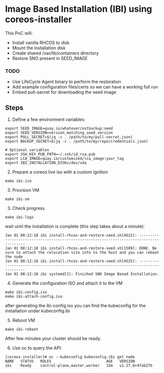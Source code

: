 # Image Based Installation (IBI) using coreos-installer

This PoC will:
- Install vanilla RHCOS to disk
- Mount the installation disk
- Create shared /var/lib/containers directory
- Restore SNO present in SEED_IMAGE

### TODO
- Use LifeCycle Agent binary to perform the restoration
- Add example configuration files/certs so we can have a working full run
- Embed pull-secret for downloading the seed image

## Steps
1. Define a few environment variables:
```
export SEED_IMAGE=quay.io/whatever/ostbackup:seed
export SEED_VERSION=version_matching_seed_version
export PULL_SECRET=$(jq -c . /path/to/my/pull-secret.json)
export BACKUP_SECRET=$(jq -c . /path/to/my/repo/credentials.json)

# Optional variables
export SSH_KEY_PUB_PATH=~/.ssh/id_rsa.pub
export LCA_IMAGE=quay.io/customized/lca_image:your_tag
export IBI_INSTALLATION_DISK=/dev/vda
```

2. Prepare a coreos live iso with a custom ignition
```
make ibi-iso
```

3. Provision VM
```
make ibi-vm
```

3. Check progress
```
make ibi-logs
```
wait until the installation is complete (this step takes about a minute):
```
Jan 01 08:12:18 ibi install-rhcos-and-restore-seed.sh[4523]: ----------------------------------------------------------------------------------------
Jan 01 08:12:18 ibi install-rhcos-and-restore-seed.sh[1589]: DONE. Be sure to attach the relocation site info to the host and you can reboot the node
Jan 01 08:12:18 ibi install-rhcos-and-restore-seed.sh[4525]: ----------------------------------------------------------------------------------------
Jan 01 08:12:18 ibi systemd[1]: Finished SNO Image Based Installation.
```

4. Generate the configuration ISO and attach it to the VM
```
make ibi-config.iso
make ibi-attach-config.iso
```
after generating the ibi-config.iso you can find the kubeconfig for the installation under kubeconfig.ibi

5. Reboot VM
```
make ibi-reboot
```

After few minutes your cluster should be ready.

6. Use oc to query the API:
```
[coreos-installer]# oc --kubeconfig kubeconfig.ibi get node
NAME   STATUS   ROLES                         AGE   VERSION
ibi    Ready    control-plane,master,worker   15m   v1.27.8+4fab27b
```
